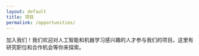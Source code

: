 ```yaml
---
layout: default
title: 项目
permalink: /opportunities/
---
```


加入我们！我们欢迎对人工智能和机器学习感兴趣的人才参与我们的项目。这里有研究职位和合作机会等你来探索。
